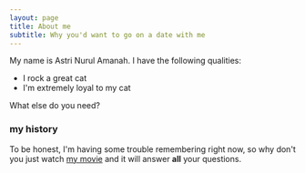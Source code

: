 ```yaml
---
layout: page
title: About me
subtitle: Why you'd want to go on a date with me
---
```


My name is Astri Nurul Amanah. I have the following qualities:

- I rock a great cat
- I'm extremely loyal to my cat

What else do you need?

### my history

To be honest, I'm having some trouble remembering right now, so why don't you just watch [my movie](http://en.wikipedia.org/wiki/The_Princess_Bride_%28film%29) and it will answer **all** your questions.
